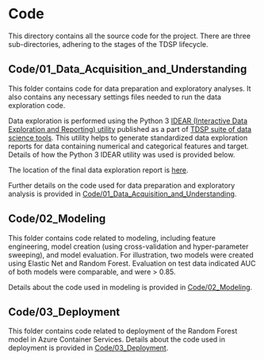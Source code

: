 # Code

This directory contains all the source code for the project. There are three sub-directories, adhering to the stages of the TDSP lifecycle.

## Code/01_Data_Acquisition_and_Understanding
This folder contains code for data preparation and exploratory analyses. It also contains any necessary settings files needed to run the data exploration code. 

Data exploration is performed using the Python 3 [IDEAR (Interactive Data Exploration and Reporting) utility](https://github.com/Azure/Azure-TDSP-Utilities/tree/master/DataScienceUtilities/DataReport-Utils/Python) published as a part of [TDSP suite of data science tools](https://github.com/Azure/Azure-TDSP-Utilities). This utility helps to generate standardized data exploration reports for data containing numerical and categorical features and target. Details of how the Python 3 IDEAR utility was used is provided below. 

The location of the final data exploration report is [here](https://github.com/Azure/MachineLearningSamples-TDSPUCIAdultIncome/tree/master/Docs/DeliveralbeDocs).


Further details on the code used for data preparation and exploratory analysis is provided in [Code/01_Data_Acquisition_and_Understanding](https://github.com/Azure/MachineLearningSamples-TDSPUCIAdultIncome/tree/master/Code/01_Data_Acquisition_and_Understanding).  


## Code/02_Modeling
This folder contains code related to modeling, including feature engineering, model creation (using cross-validation and hyper-parameter sweeping), and model evaluation. For illustration, two models were created using Elastic Net and Random Forest. Evaluation on test data indicated AUC of both models were comparable, and were > 0.85. 

Details about the code used in modeling is provided in [Code/02_Modeling](https://github.com/Azure/MachineLearningSamples-TDSPUCIAdultIncome/tree/master/Code/Code/02_Modeling).

## Code/03_Deployment
This folder contains code related to deployment of the Random Forest model in Azure Container Services. Details about the code used in deployment is provided in [Code/03_Deployment](https://github.com/Azure/MachineLearningSamples-TDSPUCIAdultIncome/tree/master/Code/Code/03_Deployment).